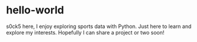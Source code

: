 # hello-world

s0ck5 here, I enjoy exploring sports data with Python. Just here to learn and explore my interests. Hopefully I can share a project or two soon!
